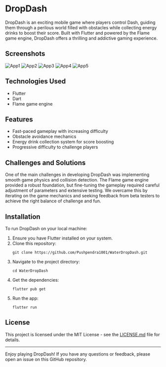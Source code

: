 
# DropDash

DropDash is an exciting mobile game where players control Dash, guiding them through a perilous world filled with obstacles while collecting energy drinks to boost their score. Built with Flutter and powered by the Flame game engine, DropDash offers a thrilling and addictive gaming experience.

## Screenshots
![App1](https://github.com/user-attachments/assets/cc2941df-fba7-48af-9271-455a08848efe)
![App2](https://github.com/user-attachments/assets/02caf08c-95af-473e-aa31-76b7f0ebc3b3)
![App3](https://github.com/user-attachments/assets/732397d1-62e9-49c7-baac-24f019952000)
![App4](https://github.com/user-attachments/assets/490f45b7-1786-469c-886a-b2f591bb22db)
![App5](https://github.com/user-attachments/assets/9b666e67-bc8e-4e12-9d8e-0bb633a99cfb)


## Technologies Used

- Flutter
- Dart
- Flame game engine

## Features

- Fast-paced gameplay with increasing difficulty
- Obstacle avoidance mechanics
- Energy drink collection system for score boosting
- Progressive difficulty to challenge players

## Challenges and Solutions

One of the main challenges in developing DropDash was implementing smooth game physics and collision detection. The Flame game engine provided a robust foundation, but fine-tuning the gameplay required careful adjustment of parameters and extensive testing. We overcame this by iterating on the game mechanics and seeking feedback from beta testers to achieve the right balance of challenge and fun.

## Installation

To run DropDash on your local machine:

1. Ensure you have Flutter installed on your system.
2. Clone this repository:
   ```
   git clone https://github.com/Pushpendra1001/WaterDropDash.git
   ```
3. Navigate to the project directory:
   ```
   cd WaterDropDash
   ```
4. Get the dependencies:
   ```
   flutter pub get
   ```
5. Run the app:
   ```
   flutter run
   ```

## License

This project is licensed under the MIT License - see the [LICENSE.md](LICENSE.md) file for details.

---

Enjoy playing DropDash! If you have any questions or feedback, please open an issue on this GitHub repository.
